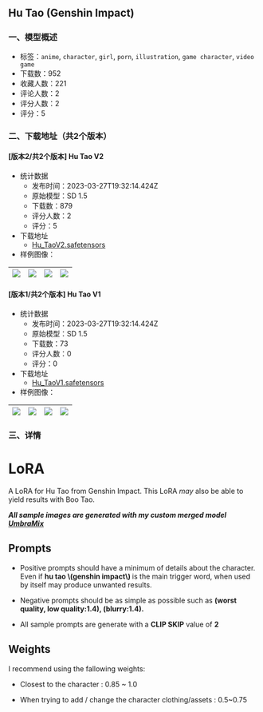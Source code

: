 ## Hu Tao (Genshin Impact)
### 一、模型概述

- 标签：`anime`, `character`, `girl`, `porn`, `illustration`, `game character`, `video game`
- 下载数：952
- 收藏人数：221
- 评论人数：2
- 评分人数：2
- 评分：5

### 二、下载地址（共2个版本）

#### [版本2/共2个版本] Hu Tao V2

- 统计数据
  - 发布时间：2023-03-27T19:32:14.424Z
  - 原始模型：SD 1.5
  - 下载数：879
  - 评分人数：2
  - 评分：5
- 下载地址
  - [Hu_TaoV2.safetensors](https://civitai.com/api/download/models/27844)
- 样例图像：

| <img src="https://image.civitai.com/xG1nkqKTMzGDvpLrqFT7WA/748e084f-cd85-41fa-0c88-40182c699600/width=450/312699.jpeg" /> | <img src="https://image.civitai.com/xG1nkqKTMzGDvpLrqFT7WA/f9f6302c-dc14-4a4d-acc3-6b6ef17f53b1/width=450/1133902.jpeg" /> | <img src="https://image.civitai.com/xG1nkqKTMzGDvpLrqFT7WA/95f170ff-cb8e-4dd6-f968-ca34ffeee500/width=450/312707.jpeg" /> | <img src="https://image.civitai.com/xG1nkqKTMzGDvpLrqFT7WA/7f267102-4313-459f-89e5-1e624fd91b62/width=450/1133901.jpeg" /> |
| ---- | ---- | ---- | ---- |

#### [版本1/共2个版本] Hu Tao V1

- 统计数据
  - 发布时间：2023-03-27T19:32:14.424Z
  - 原始模型：SD 1.5
  - 下载数：73
  - 评分人数：0
  - 评分：0
- 下载地址
  - [Hu_TaoV1.safetensors](https://civitai.com/api/download/models/27845)
- 样例图像：

| <img src="https://image.civitai.com/xG1nkqKTMzGDvpLrqFT7WA/a9a41416-dd47-4ed6-4581-c1c49b0b8900/width=450/312718.jpeg" /> | <img src="https://image.civitai.com/xG1nkqKTMzGDvpLrqFT7WA/043a90a5-c654-4387-505b-98cccbc95e00/width=450/312717.jpeg" /> | <img src="https://image.civitai.com/xG1nkqKTMzGDvpLrqFT7WA/1e207476-a6cb-4f30-c054-eb921fd18600/width=450/312716.jpeg" /> | <img src="https://image.civitai.com/xG1nkqKTMzGDvpLrqFT7WA/508ce1e6-3276-49f4-a970-ab3aeb90bf00/width=450/312715.jpeg" /> |
| ---- | ---- | ---- | ---- |


### 三、详情
<h1>LoRA</h1><p>A LoRA for Hu Tao from Genshin Impact. This LoRA <em>may</em> also be able to yield results with Boo Tao.</p><p><strong><em>All sample images are generated with my custom merged model </em></strong><a target="_blank" rel="ugc" href="https://civitai.com/models/23860/umbramix"><strong><em>UmbraMix</em></strong></a></p><h2>Prompts</h2><ul><li><p>Positive prompts should have a minimum of details about the character. Even if <strong>hu tao \(genshin impact\) </strong>is the main trigger word, when used by itself may produce unwanted results.</p></li><li><p>Negative prompts should be as simple as possible such as <strong>(worst quality, low quality:1.4), (blurry:1.4).</strong></p></li><li><p>All sample prompts are generate with a <strong>CLIP SKIP</strong> value of <strong>2</strong></p></li></ul><h2>Weights</h2><p>I recommend using the fallowing weights:</p><ul><li><p>Closest to the character : 0.85 ~ 1.0</p></li><li><p>When trying to add / change the character clothing/assets : 0.5~0.75</p></li></ul><p></p>
